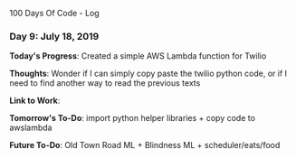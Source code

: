 100 Days Of Code - Log

### Day 9: July 18, 2019

**Today's Progress**: Created a simple AWS Lambda function for Twilio

**Thoughts**: Wonder if I can simply copy paste the twilio python code, or if I need to find another way to read the previous texts

**Link to Work**:

**Tomorrow's To-Do**: import python helper libraries + copy code to awslambda

**Future To-Do**: Old Town Road ML + Blindness ML + scheduler/eats/food
